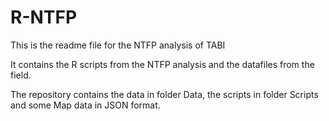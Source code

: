# R-NTFP
This is the readme file for the NTFP analysis of TABI

It contains the R scripts from the NTFP analysis and the datafiles from the field. 

The repository contains the data in folder Data, the scripts in folder Scripts and some Map data in JSON format.

